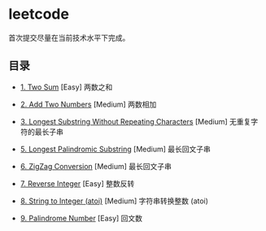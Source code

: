 # leetcode

首次提交尽量在当前技术水平下完成。

## 目录

* [1. Two Sum](/Easy/0001-two-sum.md) [Easy] 两数之和
* [2. Add Two Numbers](/Medium/0002-add-two-numbers.md) [Medium] 两数相加
* [3. Longest Substring Without Repeating Characters](/Medium/0003-longest-substring-without-repeating-characters.md) [Medium] 无重复字符的最长子串

* [5. Longest Palindromic Substring](/Medium/0005-longest-palindromic-substring.md) [Medium] 最长回文子串
* [6. ZigZag Conversion](/Medium/0006-zigzag-conversion.md) [Medium] 最长回文子串
* [7. Reverse Integer](/Easy/0007-reverse-integer.md) [Easy] 整数反转
* [8. String to Integer (atoi)](/Medium/0008-string-to-integer.md) [Medium] 字符串转换整数 (atoi)
* [9. Palindrome Number](/Easy/0009-palindrome-number.md) [Easy] 回文数
